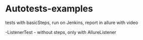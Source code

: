 # Autotests-examples
tests with basicSteps, run on Jenkins, report in allure with video

-ListenerTest - without steps, only with AllureListener